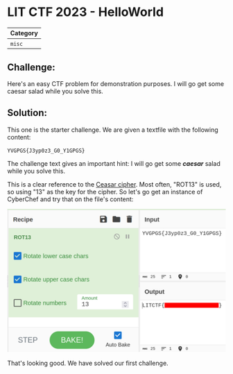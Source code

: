 # LIT CTF 2023 - HelloWorld

| Category |
|----------|
| `misc`    | 

## Challenge:

Here's an easy CTF problem for demonstration purposes. I will go get some caesar salad while you solve this.

## Solution:

This one is the starter challenge. We are given a textfile with the following content:

```
YVGPGS{J3yp0z3_G0_Y1GPGS}
```

The challenge text gives an important hint: I will go get some **_caesar_** salad while you solve this.

This is a clear reference to the [Ceasar cipher](https://en.wikipedia.org/wiki/Caesar_cipher). Most often, "ROT13" is used, so using "13" as the key for the cipher. So let's go get an instance of CyberChef and try that on the file's content:

[<img src="./assets/screen0.png" alt="screen0.png" width="600"/>](./assets/screen0.png)

That's looking good. We have solved our first challenge.